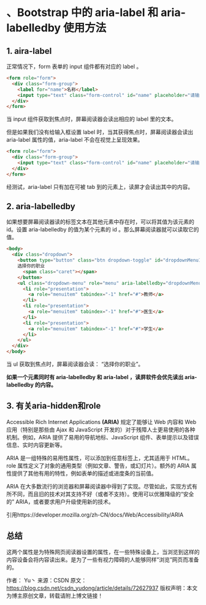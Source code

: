 # 、Bootstrap 中的 aria-label 和 aria-labelledby 使用方法

## 1. aira-label

正常情况下，form 表单的 input 组件都有对应的 label 。

```html
<form role="form">
  <div class="form-group">
    <label for="name">名称</label>
    <input type="text" class="form-control" id="name" placeholder="请输入名称">
  </div>
</form>
```
当 input 组件获取到焦点时，屏幕阅读器会读出相应的 label 里的文本。

但是如果我们没有给输入框设置 label 时，当其获得焦点时，屏幕阅读器会读出 aria-label 属性的值，aria-label 不会在视觉上呈现效果。

```html
<form role="form">
  <div class="form-group">
    <input type="text" class="form-control" id="name" placeholder="请输入名称" aria-label="名称">
  </div>
</form>
```
经测试，aria-label 只有加在可被 tab 到的元素上，读屏才会读出其中的内容。

## 2. aria-labelledby

如果想要屏幕阅读器读的标签文本在其他元素中存在时，可以将其值为该元素的 id。设置 aria-labelledby 的值为某个元素的 id 。那么屏幕阅读器就可以读取它的值。
```html
<body>
  <div class="dropdown">
    <button type="button" class="btn dropdown-toggle" id="dropdownMenu1" data-toggle="dropdown">
    选择你的职业
      <span class="caret"></span>
    </button>
    <ul class="dropdown-menu" role="menu" aria-labelledby="dropdownMenu1">
      <li role="presentation">
        <a role="menuitem" tabindex="-1" href="#">教师</a>
      </li>
      <li role="presentation">
        <a role="menuitem" tabindex="-1" href="#">医生</a>
      </li>
      <li role="presentation">
        <a role="menuitem" tabindex="-1" href="#">学生</a>
      </li>
    </ul>
  </div>
</body>
```

当 ul 获取到焦点时，屏幕阅读器会读： “选择你的职业”。

**如果一个元素同时有 aria-labelledby 和 aria-label ，读屏软件会优先读出 aria-labelledby 的内容。**

## 3. 有关aria-hidden和role

Accessible Rich Internet Applications **(ARIA)** 规定了能够让 Web 内容和 Web 应用（特别是那些由 Ajax 和 JavaScript 开发的）对于残障人士更易使用的各种机制。例如，ARIA 提供了易用的导航地标、JavaScript 组件、表单提示以及错误信息、实时内容更新等。

ARIA 是一组特殊的易用性属性，可以添加到任意标签上，尤其适用于 HTML。role 属性定义了对象的通用类型（例如文章、警告，或幻灯片）。额外的 ARIA 属性提供了其他有用的特性，例如表单的描述或进度条的当前值。

ARIA 在大多数流行的浏览器和屏幕阅读器中得到了实现。尽管如此，实现方式有所不同，而且旧的技术对其支持不好（或者不支持）。使用可以优雅降级的“安全的” ARIA，或者要求用户升级使用新的技术。

 引用https://developer.mozilla.org/zh-CN/docs/Web/Accessibility/ARIA


## 总结

这两个属性是为特殊网页阅读器设置的属性，在一些特殊设备上，当浏览到这样的内容设备会将内容读出来。是为了一些有视力障碍的人能够同样”浏览”网页而准备的。

作者： Yu丶 
来源：CSDN 
原文：https://blog.csdn.net/csdn_yudong/article/details/72627937 
版权声明：本文为博主原创文章，转载请附上博文链接！